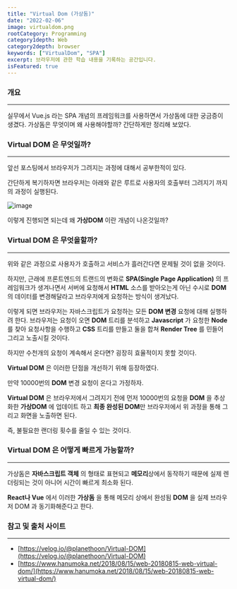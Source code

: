```yaml
---
title: "Virtual Dom (가상돔)"
date: "2022-02-06"
image: virtualdom.png
rootCategory: Programming
category1depth: Web
category2depth: browser
keywords: ["VirtualDom", "SPA"]
excerpt: 브라우저에 관한 학습 내용을 기록하는 공간입니다.
isFeatured: true
---
```


### 개요

---

실무에서 Vue.js 라는 SPA 개념의 프레임워크를 사용하면서 가상돔에 대한 궁금증이 생겼다.
가상돔은 무엇이며 왜 사용해야할까? 간단하게만 정리해 보았다.

### Virtual DOM 은 무엇일까?

---

앞선 포스팅에서 브라우저가 그려지는 과정에 대해서 공부한적이 있다.

간단하게 복기하자면 브라우저는 아래와 같은 루트로 사용자의 호출부터 그려지기 까지의 과정이 실행된다.

![image](https://user-images.githubusercontent.com/56063287/152685826-6677ed83-921a-4853-8e4c-9163ec28d859.png)

이렇게 진행되면 되는데 왜 **가상DOM** 이란 개념이 나온것일까?

### Virtual DOM 은 무엇을할까?

---

위와 같은 과정으로 사용자가 호출하고 서비스가 흘러간다면 문제될 것이 없을 것이다.

하지만, 근래에 프론트엔드의 트랜드의 변화로 **SPA(Single Page Application)** 의 프레임워크가 생겨나면서 서버에 요청해서 **HTML** 소스를 받아오는게 아닌 수시로 **DOM** 의 데이터를 변경해달라고 브라우저에게 요청하는 방식이 생겨났다.

이렇게 되면 브라우저는 자바스크립트가 요청하는 모든 **DOM 변경** 요청에 대해 실행하려 한다.
브라우저는 요청이 오면 **DOM** 트리를 분석하고 **Javascript** 가 요청한 **Node** 를 찾아 요청사항을 수행하고 **CSS** 트리를 만들고 둘을 합쳐 **Render Tree** 를 민들어 그리고 노출시킬 것이다.

하지만 수천개의 요청이 계속해서 온다면? 굉장히 효율적이지 못할 것이다.

**Virtual DOM** 은 이러한 단점을 개선하기 위해 등장하였다.

만약 10000번의 **DOM** 변경 요청이 온다고 가정하자.

**Virtual DOM** 은 브라우저에서 그려지기 전에 먼저 10000번의 요청을 **DOM** 을 추상화한 **가상DOM** 에 업데이트 하고 **최종 완성된 DOM**만 브라우저에서 위 과정을 통해 그리고 화면을 노출하면 된다.

즉, 불필요한 랜더링 횟수를 줄일 수 있는 것이다.

### Virtual DOM 은 어떻게 빠르게 가능할까?

---

가상돔은 **자바스크립트 객체** 의 형태로 표현되고 **메모리**상에서 동작하기 때문에 실제 렌더링되는 것이 아니어 시간이 빠르게 최소화 된다.

**React나 Vue** 에서 이러한 **가상돔** 을 통해 메모리 상에서 완성됨 **DOM** 을 실제 브라우저 DOM 과 동기화해준다고 한다.

### 참고 및 출처 사이트

---

- [https://velog.io/@planethoon/Virtual-DOM](https://velog.io/@planethoon/Virtual-DOM)
- [https://www.hanumoka.net/2018/08/15/web-20180815-web-virtual-dom/](https://www.hanumoka.net/2018/08/15/web-20180815-web-virtual-dom/)
